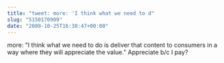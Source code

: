 ```yaml
---
title: "tweet: more: 'I think what we need to d"
slug: "5150170909"
date: "2009-10-25T16:38:47+00:00"
---
```

more: "I think what we need to do is deliver that content to consumers in a way where they will appreciate the value." Appreciate b/c I pay?